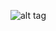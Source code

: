 ![alt tag](https://raw.github.com/codingInSpace/awesome-config/blob/master/themes/spring/screenshots/screenFetch-2016-01-07_18-09-55.png)
